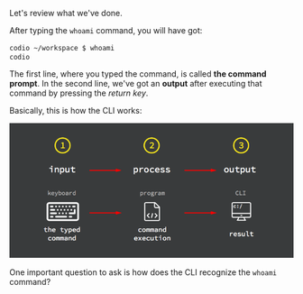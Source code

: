 Let's review what we've done.

After typing the `whoami` command, you will have got:

```
codio ~/workspace $ whoami
codio
```

The first line, where you typed the command, is called __the command prompt__. In the second line, we've got an __output__ after executing that command by pressing the _return key_.

Basically, this is how the CLI works:

![program exec flow](.guides/img/program-process-flow.png)

One important question to ask is how does the CLI recognize the `whoami` command?